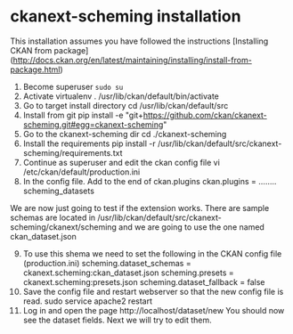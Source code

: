 ckanext-scheming installation
=============================

This installation assumes you have followed the instructions 
[Installing CKAN from package] (http://docs.ckan.org/en/latest/maintaining/installing/install-from-package.html)

1. Become superuser
`
    sudo su
`    
2. Activate virtualenv
    . /usr/lib/ckan/default/bin/activate
3. Go to target install directory
    cd /usr/lib/ckan/default/src
4. Install from git
    pip install -e "git+https://github.com/ckan/ckanext-scheming.git#egg=ckanext-scheming"
5. Go to the ckanext-scheming dir
    cd ./ckanext-scheming
6. Install the requirements 
    pip install -r /usr/lib/ckan/default/src/ckanext-scheming/requirements.txt
7. Continue as superuser and edit the ckan config file
    vi /etc/ckan/default/production.ini
8. In the config file. Add to the end of ckan.plugins
    ckan.plugins = …….. scheming_datasets

We are now just going to test if the extension works. 
There are sample schemas are located in /usr/lib/ckan/default/src/ckanext-scheming/ckanext/scheming and we are going to use the one named ckan_dataset.json

9. To use this shema we need to set the following in the CKAN config file (production.ini)
    scheming.dataset_schemas = ckanext.scheming:ckan_dataset.json
    scheming.presets = ckanext.scheming:presets.json
    scheming.dataset_fallback = false
10. Save the config file and restart webserver so that the new config file is read.
    sudo service apache2 restart
11. Log in and open the page http://localhost/dataset/new
You should now see the dataset fields. Next we will try to edit them.


